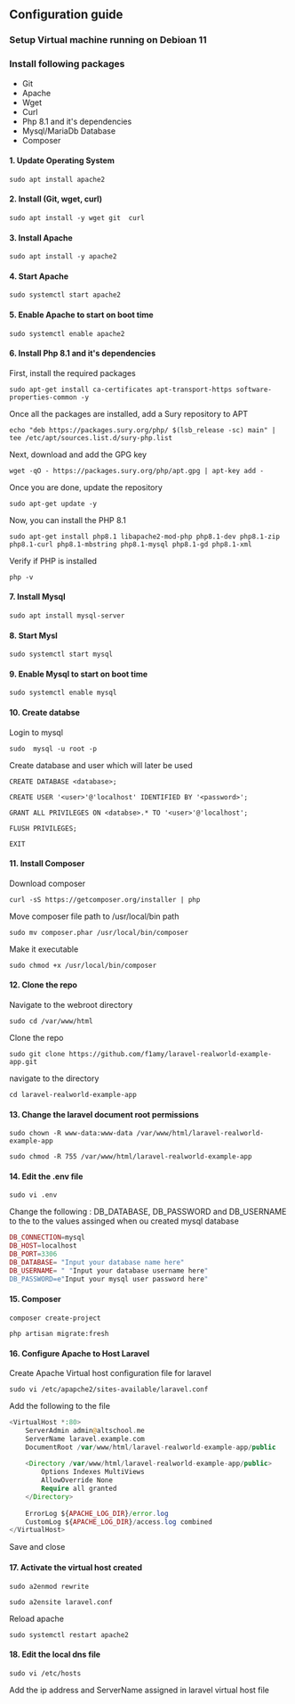 ## Configuration guide 
### Setup Virtual machine running on Debioan 11
### Install following packages
-  Git
-  Apache 
-  Wget 
-  Curl 
-  Php 8.1 and it's dependencies
-  Mysql/MariaDb Database
-  Composer

#### 1. Update Operating System
```
sudo apt install apache2
```
#### 2. Install (Git, wget, curl)
```
sudo apt install -y wget git  curl
```

#### 3. Install Apache
```
sudo apt install -y apache2
```

#### 4. Start Apache 
```
sudo systemctl start apache2
```
#### 5. Enable Apache to start on boot time
```
sudo systemctl enable apache2
```

#### 6. Install Php 8.1 and it's dependencies
First, install the required packages
```
sudo apt-get install ca-certificates apt-transport-https software-properties-common -y
```

Once all the packages are installed, add a Sury repository to APT 
```
echo "deb https://packages.sury.org/php/ $(lsb_release -sc) main" | tee /etc/apt/sources.list.d/sury-php.list
```

Next, download and add the GPG key
```
wget -qO - https://packages.sury.org/php/apt.gpg | apt-key add -
```
Once you are done, update the repository
```
sudo apt-get update -y
```
Now, you can install the PHP 8.1 
```
sudo apt-get install php8.1 libapache2-mod-php php8.1-dev php8.1-zip php8.1-curl php8.1-mbstring php8.1-mysql php8.1-gd php8.1-xml
```
Verify if PHP is installed
```
php -v
```

#### 7. Install Mysql 
```
sudo apt install mysql-server
```
#### 8. Start Mysl
```
sudo systemctl start mysql
```
#### 9. Enable Mysql to start on boot time
```
sudo systemctl enable mysql
```
#### 10. Create databse
Login to mysql 
```
sudo  mysql -u root -p
```
Create database and user which will later be used 
```
CREATE DATABASE <database>;
```
```
CREATE USER '<user>'@'localhost' IDENTIFIED BY '<password>';
```
```
GRANT ALL PRIVILEGES ON <databse>.* TO '<user>'@'localhost';
```
```
FLUSH PRIVILEGES;
```
```
EXIT
```

#### 11. Install Composer
Download composer
```
curl -sS https://getcomposer.org/installer | php
```
Move composer file path to /usr/local/bin path
```
sudo mv composer.phar /usr/local/bin/composer
```
Make it executable 
```
sudo chmod +x /usr/local/bin/composer
```
#### 12. Clone the repo
Navigate to the webroot directory
```
sudo cd /var/www/html
```
Clone the repo
```
sudo git clone https://github.com/f1amy/laravel-realworld-example-app.git
```
navigate to the directory
```
cd laravel-realworld-example-app
```
#### 13. Change  the laravel document root permissions 
```
sudo chown -R www-data:www-data /var/www/html/laravel-realworld-example-app
```
```
sudo chmod -R 755 /var/www/html/laravel-realworld-example-app
```
#### 14. Edit the .env file
```
sudo vi .env
```
Change the following : DB_DATABASE, DB_PASSWORD and DB_USERNAME to the to the values assinged when ou created  mysql database
```php
DB_CONNECTION=mysql
DB_HOST=localhost
DB_PORT=3306
DB_DATABASE= "Input your database name here"
DB_USERNAME= " "Input your database username here"
DB_PASSWORD=e"Input your mysql user password here"
```

#### 15. Composer
```
composer create-project
```
```
php artisan migrate:fresh
```

#### 16. Configure Apache to Host Laravel
Create Apache Virtual host configuration file for laravel
```
sudo vi /etc/apapche2/sites-available/laravel.conf
```
Add the following to the file
```php
<VirtualHost *:80>
    ServerAdmin admin@altschool.me
    ServerName laravel.example.com
    DocumentRoot /var/www/html/laravel-realworld-example-app/public
    
    <Directory /var/www/html/laravel-realworld-example-app/public>
        Options Indexes MultiViews
        AllowOverride None
        Require all granted
    </Directory>
    
    ErrorLog ${APACHE_LOG_DIR}/error.log
    CustomLog ${APACHE_LOG_DIR}/access.log combined
</VirtualHost>
```
Save and close

#### 17. Activate the virtual host created 
```
sudo a2enmod rewrite
```
```
sudo a2ensite laravel.conf
```
Reload apache 
```
sudo systemctl restart apache2
```

#### 18. Edit the local dns file
```
sudo vi /etc/hosts
```
Add the ip address and ServerName assigned in laravel virtual host file






